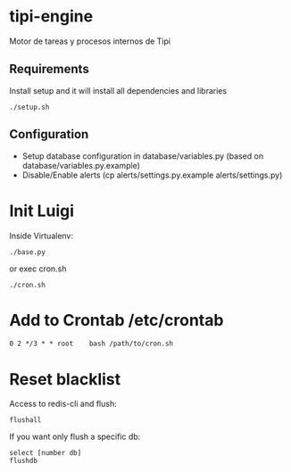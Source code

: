 # tipi-engine
Motor de tareas y procesos internos de Tipi

## Requirements
Install setup and it will install all dependencies and libraries
```
./setup.sh
```

## Configuration

* Setup database configuration in database/variables.py (based on database/variables.py.example)
* Disable/Enable alerts (cp alerts/settings.py.example alerts/settings.py)


Init Luigi
=======
Inside Virtualenv:
```
./base.py
```
or exec cron.sh
```
./cron.sh
```

Add to Crontab /etc/crontab
=======
```
0 2	*/3 * * root	bash /path/to/cron.sh
```

Reset blacklist
=======
Access to redis-cli and flush:
```
flushall
```
If you want only flush a specific db:
```
select [number db]
flushdb
```
